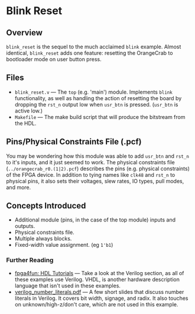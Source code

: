 # Blink Reset

## Overview
`blink_reset` is the sequel to the much acclaimed `blink` example. Almost identical, `blink_reset` adds one feature: resetting the OrangeCrab to bootloader mode on user button press.

## Files

- `blink_reset.v` — The `top` (e.g. 'main') module. Implements `blink` functionality, as well as handling the action of resetting the board by dropping the `rst_n` output low when `usr_btn` is pressed. (`usr_btn` is active low.)
- `Makefile` — The make build script that will produce the bitstream from the HDL.

## Pins/Physical Constraints File (.pcf)

You may be wondering how this module was able to add `usr_btn` and `rst_n` to it's inputs, and it just seemed to work. The physical constraints file (`../orangecrab_r0.(1|2).pcf`) describes the pins (e.g. physical constraints) of the FPGA device. In addition to tying names like `clk48` and `rst_n` to physical pins, it also sets their voltages, slew rates, IO types, pull modes, and more.

## Concepts Introduced

- Additional module (pins, in the case of the top module) inputs and outputs.
- Physical constraints file.
- Multiple always blocks.
- Fixed-width value assignment. (eg `1'b1`)

### Further Reading

- [fpga4fun: HDL Tutorials](https://www.fpga4fun.com/HDLtutorials.html) — Take a look at the Verilog section, as all of these examples use Verilog. VHDL, is another hardware description language that isn't used in these examples.
- [verilog_number_literals.pdf](http://web.engr.oregonstate.edu/~traylor/ece474/beamer_lectures/verilog_number_literals.pdf) — A few short slides that discuss number literals in Verilog. It covers bit width, signage, and radix. It also touches on unknown/high-z/don't care, which are not used in this example.